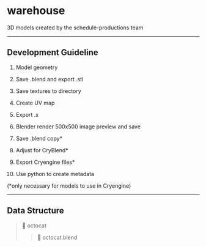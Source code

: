 warehouse
=========

3D models created by the schedule-productions team

----------------------
Development Guideline
-----------------------

1.	Model geometry

2.	Save .blend and export .stl

3.	Save textures to directory

4.	Create UV map

5.	Export .x

6.	Blender render 500x500 image preview and save

7.	Save .blend copy*

8.	Adjust for CryBlend*

9.	Export Cryengine files*

10.	Use python to create metadata

(*only necessary for models to use in Cryengine)

-----------------
Data Structure
-----------------

> :open_file_folder: octocat
> > :gift: octocat.blend